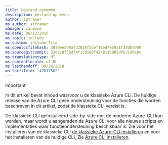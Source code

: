 ```yaml
---
title: bestand opnemen
description: bestand opnemen
author: sptramer
ms.author: sttramer
manager: carmonm
ms.date: 06/12/2018
ms.topic: include
ms.custom: include file
ms.openlocfilehash: 3839ee598afd2028f5bef11ed7e59a1f330b5009
ms.sourcegitcommit: 32d218f5bd74f1cd106f4248115985df631d0a8c
ms.translationtype: MT
ms.contentlocale: nl-NL
ms.lasthandoff: 09/24/2018
ms.locfileid: "47017562"
---
```

> [!IMPORTANT]
> In dit artikel bevat inhoud waarvoor u de klassieke Azure CLI. De huidige release van de Azure CLI geen ondersteuning voor de functies die worden beschreven in dit artikel, zodat de klassieke CLI vereist is. 
> 
> De klassieke CLI geïnstalleerd side-by-side met de moderne Azure-CLI kan worden, maar wordt u aangeraden de Azure CLI voor alle nieuwe scripts en implementaties waar functieondersteuning beschikbaar is. Zie voor het installeren van de klassieke CLI [de klassieke Azure-CLI installeren](/cli/azure/install-classic-cli) en voor het installeren van de huidige CLI, Zie [Azure CLI installeren](/cli/azure/install-azure-cli).

